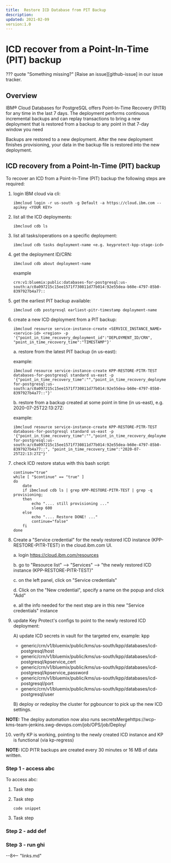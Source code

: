 ```yaml
---
title:  Restore ICD Database from PIT Backup
description:
updated: 2021-02-09
version:1.0
---
```


# ICD recover from a Point-In-Time (PIT) backup

??? quote "Something missing?"
    [Raise an issue][github-issue] in our issue tracker.

## Overview

<!-- Add contextual or background information. -->
IBM® Cloud Databases for PostgreSQL offers Point-In-Time Recovery (PITR) for any time in the last 7 days. The deployment performs continuous incremental backups and can replay transactions to bring a new deployment that is restored from a backup to any point in that 7-day window you need

Backups are restored to a new deployment. After the new deployment finishes provisioning, your data in the backup file is restored into the new deployment.

<!-- ## Prerequisites -->

<!-- List prerequisites (if any). -->

## ICD recovery from a Point-In-Time (PIT) backup

<!-- If your runbook involves task-steps, you can organize your document by
    highlighting the major steps (Step 1, Step 2), and then including sub-steps
    within each section.
-->
To recover an ICD from a Point-In-Time (PIT) backup the following steps are required:

1.  login IBM cloud via cli:
    ```text
    ibmcloud login -r us-south -g Default -a https://cloud.ibm.com --apikey <YOUR KEY>
    ```

2.  list all the ICD deployments:
    ```text
    ibmcloud cdb ls
    ```

3.  list all tasks/operations on a specific deployment:
    ```text
    ibmcloud cdb tasks deployment-name <e.g. keyprotect-kpp-stage-icd>
    ```

4.  get the deployment ID/CRN:
    ```text
    ibmcloud cdb about deployment-name 
    ```
    example
    ```
    crn:v1:bluemix:public:databases-for-postgresql:us-south:a/c0a097215c15ee1571f730811d77b014:92e55dea-b60e-4797-85b0-8397927b4a77::
    ```

5.  get the earliest PIT backup available:
    ```text
    ibmcloud cdb postgresql earliest-pitr-timestamp deployment-name
    ```

6.  create a new ICD deployment from a PIT backup:
    ```
    ibmcloud resource service-instance-create <SERVICE_INSTANCE_NAME> <service-id> <region> -p '{"point_in_time_recovery_deployment_id":"DEPLOYMENT_ID/CRN", "point_in_time_recovery_time":"TIMESTAMP"}'
    ```

    a. restore from the latest PIT backup (in us-east):
    
    example:
    ```
    ibmcloud resource service-instance-create KPP-RESTORE-PITR-TEST databases-for-postgresql standard us-east -p '{"point_in_time_recovery_time":"","point_in_time_recovery_deployment_id":"crn:v1:bluemix:public:databases-for-postgresql:us-south:a/c0a097215c15ee1571f730811d77b014:92e55dea-b60e-4797-85b0-8397927b4a77::"}'
    ```

    b. restore from a backup created at some point in time (in us-east), e.g. 2020-07-25T22:13:27Z:
    
    example: 
    ```
    ibmcloud resource service-instance-create KPP-RESTORE-PITR-TEST databases-for-postgresql standard us-east -p '{"point_in_time_recovery_time":"","point_in_time_recovery_deployment_id":"crn:v1:bluemix:public:databases-for-postgresql:us-south:a/c0a097215c15ee1571f730811d77b014:92e55dea-b60e-4797-85b0-8397927b4a77::", "point_in_time_recovery_time":"2020-07-25T22:13:27Z"}'
    ```

7.  check ICD restore status with this bash script:
    ```
    continue="true"
    while [ "$continue" == "true" ]
    do
        date 
        if ibmcloud cdb ls | grep KPP-RESTORE-PITR-TEST | grep -q provisioning;
        then 
            echo ".... still provisioning ..."
            sleep 600
        else
            echo ".... Restore DONE! ..." 
            continue="false"
        fi
    done
    ```


8.  Create a "Service credential" for the newly restored ICD instance (KPP-RESTORE-PITR-TEST) in the cloud.ibm.com UI.

    a. login https://cloud.ibm.com/resources

    b. go to "Resource list" --> "Services" --> "the newly restored ICD instance (KPP-RESTORE-PITR-TEST)"

    c. on the left panel, click on "Service credentials"

    d. Click on the "New credential", specify a name on the popup and click "Add"

    e. all the info needed for the next step are in this new "Service credentials" instance


9.  update Key Protect's configs to point to the newly restored ICD deployment:

    A) update ICD secrets in vault for the targeted env, example: kpp

    - generic/crn/v1/bluemix/public/kms/us-south/kpp/databases/icd-postgresql/host
    - generic/crn/v1/bluemix/public/kms/us-south/kpp/databases/icd-postgresql/kpservice_cert
    - generic/crn/v1/bluemix/public/kms/us-south/kpp/databases/icd-postgresql/kpservice_password
    - generic/crn/v1/bluemix/public/kms/us-south/kpp/databases/icd-postgresql/port
    - generic/crn/v1/bluemix/public/kms/us-south/kpp/databases/icd-postgresql/user

    B) deploy or redeploy the cluster for pgbouncer to pick up the new ICD settings.  
    
**NOTE:** The deploy automation now also runs secretsMergehttps://wcp-kms-team-jenkins.swg-devops.com/job/OPS/job/Deploy/

10.  verify KP is working, pointing to the newly created ICD instance and KP is functional (via kp-regress)

**NOTE:** ICD PITR backups are created every 30 minutes or 16 MB of data written.


### Step 1 - access abc

To access abc:

1.  Task step

2.  Task step

    ```text
    code snippet
    ```

3.  Task step

### Step 2 - add def

### Step 3 - run ghi

<!-- DO NOT REMOVE -->

--8<-- "links.md"
